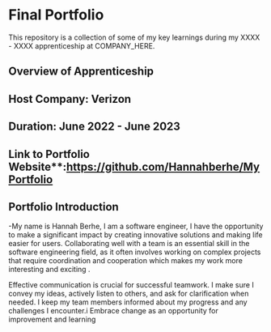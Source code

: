 # Final Portfolio

This repository is a collection of some of my key learnings during my XXXX - XXXX apprenticeship at COMPANY_HERE.

## Overview of Apprenticeship
## Host Company: Verizon
## Duration: June 2022 - June 2023
## Link to Portfolio Website**:https://github.com/Hannahberhe/MyPortfolio

## Portfolio Introduction
-My name is Hannah Berhe,
  I am a software engineer, I have the opportunity to make a significant impact by creating innovative solutions and making life easier for users. Collaborating well with a team is an essential skill in the software engineering field, as it often involves working on complex projects that require coordination and cooperation which makes my work more interesting and exciting .
 
  Effective communication is crucial for successful teamwork. I make sure I convey my  ideas, actively listen to others, and ask for clarification when needed. I keep my team members informed about my  progress and any challenges I encounter.i Embrace change as an opportunity for improvement and learning
